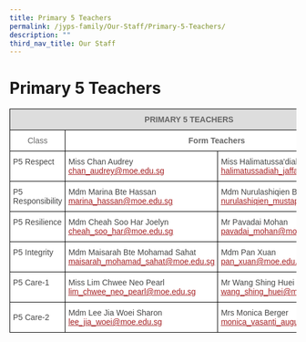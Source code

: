```yaml
---
title: Primary 5 Teachers
permalink: /jyps-family/Our-Staff/Primary-5-Teachers/
description: ""
third_nav_title: Our Staff
---
```

Primary 5 Teachers
==================

<style type="text/css">
.tg  {border-collapse:collapse;border-spacing:0;}
.tg td{border-color:black;border-style:solid;border-width:1px;font-family:Arial, sans-serif;font-size:14px;
  overflow:hidden;padding:10px 5px;word-break:normal;}
.tg th{border-color:black;border-style:solid;border-width:1px;font-family:Arial, sans-serif;font-size:14px;
  font-weight:normal;overflow:hidden;padding:10px 5px;word-break:normal;}
.tg .tg-20fz{background-color:#FFF;color:#A52023;text-align:left;vertical-align:top}
.tg .tg-fwnj{background-color:#FFF;color:#454545;text-align:left;vertical-align:top}
.tg .tg-feqv{background-color:#DDD;color:#666;font-weight:bold;text-align:center;vertical-align:middle}
.tg .tg-zqva{background-color:#FFF;color:#666;text-align:center;vertical-align:top}
.tg .tg-imtz{background-color:#FFF;color:#666;font-weight:bold;text-align:center;vertical-align:top}
.tg .tg-sdzj{background-color:#FFF;color:#454545;text-align:left;vertical-align:middle}
</style>
<table class="tg">
<thead>
  <tr>
    <th class="tg-feqv" colspan="3"><span style="color:#666;background-color:#DDD"> </span>PRIMARY 5 TEACHERS<span style="color:#666;background-color:#DDD"> </span></th>
  </tr>
</thead>
<tbody>
  <tr>
    <td class="tg-zqva"> Class</td>
    <td class="tg-imtz" colspan="2">Form Teachers</td>
  </tr>
  <tr>
    <td class="tg-fwnj">P5 Respect</td>
    <td class="tg-20fz"><span style="color:#454545">Miss Chan Audrey</span><br><a href="mailto:chan_audrey@moe.edu.sg" target="_blank" rel="noopener noreferrer"><span style="text-decoration:underline;color:#A52023">chan_audrey@moe.edu.sg</span></a><br></td>
    <td class="tg-20fz"><span style="color:#454545">Miss Halimatussa'diah Bte Jaffar</span><br><a href="mailto:halimatussadiah_jaffar@moe.edu.sg" target="_blank" rel="noopener noreferrer"><span style="text-decoration:underline;color:#A52023">halimatussadiah_jaffar@moe.edu.sg</span></a><br></td>
  </tr>
  <tr>
    <td class="tg-fwnj">P5 Responsibility</td>
    <td class="tg-20fz"><span style="color:#454545">Mdm Marina Bte Hassan</span><br><a href="mailto:marina_hassan@moe.edu.sg" target="_blank" rel="noopener noreferrer"><span style="text-decoration:underline;color:#A52023">marina_hassan@moe.edu.sg</span></a></td>
    <td class="tg-20fz"><span style="color:#454545">Mdm Nurulashiqien Bte Mustapa</span><br><a href="mailto:nurulashiqien_mustapa@moe.edu.sg" target="_blank" rel="noopener noreferrer"><span style="text-decoration:underline;color:#A52023">nurulashiqien_mustapa@moe.edu.sg</span></a><br></td>
  </tr>
  <tr>
    <td class="tg-fwnj">P5 Resilience</td>
    <td class="tg-20fz"><span style="color:#454545">Mdm Cheah Soo Har Joelyn</span><br><a href="mailto:cheah_soo_har@moe.edu.sg" target="_blank" rel="noopener noreferrer"><span style="text-decoration:underline;color:#A52023">cheah_soo_har@moe.edu.sg</span></a><br></td>
    <td class="tg-20fz"><span style="color:#454545">Mr Pavadai Mohan</span><br><a href="mailto:pavadai_mohan@moe.edu.sg" target="_blank" rel="noopener noreferrer"><span style="text-decoration:underline;color:#A52023">pavadai_mohan@moe.edu.sg</span></a><br></td>
  </tr>
  <tr>
    <td class="tg-fwnj">P5 Integrity</td>
    <td class="tg-20fz"><span style="color:#454545">Mdm Maisarah Bte Mohamad Sahat</span><br><a href="mailto:maisarah_mohamad_sahat@moe.edu.sg" target="_blank" rel="noopener noreferrer"><span style="text-decoration:underline;color:#A52023">maisarah_mohamad_sahat@moe.edu.sg</span></a></td>
    <td class="tg-20fz"><span style="color:#454545">Mdm Pan Xuan</span><br><a href="mailto:pan_xuan@moe.edu.sg" target="_blank" rel="noopener noreferrer"><span style="text-decoration:underline;color:#A52023">pan_xuan@moe.edu.sg</span></a><br></td>
  </tr>
  <tr>
    <td class="tg-fwnj">P5 Care-1</td>
    <td class="tg-20fz"><span style="color:#454545">Miss Lim Chwee Neo Pearl</span><br><a href="mailto:lim_chwee_neo_pearl@moe.edu.sg" target="_blank" rel="noopener noreferrer"><span style="text-decoration:underline;color:#A52023">lim_chwee_neo_pearl@moe.edu.sg</span></a><br></td>
    <td class="tg-fwnj">Mr Wang Shing Huei<br><a href="mailto:wang_shing_huei@moe.edu.sg" target="_blank" rel="noopener noreferrer"><span style="text-decoration:underline;color:#A52023">wang_shing_huei@moe.edu.sg</span></a><br></td>
  </tr>
  <tr>
    <td class="tg-sdzj">P5 Care-2</td>
    <td class="tg-20fz"><span style="color:#454545">Mdm Lee Jia Woei Sharon</span><br><a href="mailto:lee_jia_woei@moe.edu.sg" target="_blank" rel="noopener noreferrer"><span style="text-decoration:underline;color:#A52023">lee_jia_woei@moe.edu.sg</span></a><br></td>
    <td class="tg-20fz"><span style="color:#454545">Mrs Monica Berger</span><br><a href="mailto:monica_vasanti_augustine@moe.edu.sg" target="_blank" rel="noopener noreferrer"><span style="text-decoration:underline;color:#A52023">monica_vasanti_augustine@moe.edu.sg</span></a><br></td>
  </tr>
</tbody>
</table>